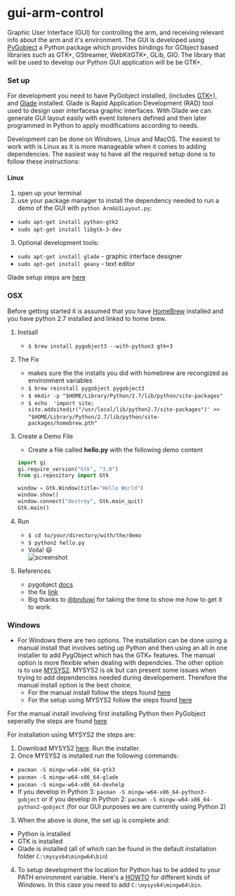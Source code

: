 # gui-arm-control
Graphic User Interface (GUI) for controlling the arm, and receiving relevant info about the arm and it's environment. The GUI is developed using [PyGobject](http://pygobject.readthedocs.io/en/latest/index.html) a Python package which provides bindings for GObject based libraries such as GTK+, GStreamer, WebKitGTK+, GLib, GIO. The library that will be used to develop our Python GUI application will be be GTK+.

### Set up
For development you need to have PyGobject installed, (includes [GTK+](https://www.gtk.org/download/windows.php)), and [Glade](https://glade.gnome.org/) installed.
Glade is Rapid Application Development (RAD) tool used to design user interfacesa graphic interfaces. With Glade we can generate GUI layout easily with event listeners defined and then later programmed in Python to apply modifications according to needs.

Development can be done on Windows, Linux and MacOS. The easiest to work with is Linux as it is more manageable when it comes to adding dependencies. The easiest way to have all the required setup done is to follow these instructions:

#### Linux
1. open up your terminal
2. use your package manager to install the dependency needed to run a demo of the GUI with `python ArmGUILayout.py`:
- `sudo apt-get install python-gtk2`
- `sudo apt-get install libgtk-3-dev`
3. Optional development tools:
- `sudo apt-get install glade` - graphic interface designer
- `sudo apt-get install geany` - text editor
    
Glade setup steps are [here](https://prognotes.net/2015/12/installing-gtk-3-and-glade-development-tools-in-linux/) 
        
### OSX
Before getting started it is assumed that you have [HomeBrew](https://brew.sh/) installed and you have python 2.7 installed and linked to home brew.

1. Instsall
    - `$ brew install pygobject3 --with-python3 gtk+3` 
2. The Fix
    - makes sure the the installs you did with homebrew are recongized as environment variables
    - `$ brew reinstall pygobject pygobject3`  
    - `$ mkdir -p "$HOME/Library/Python/2.7/lib/python/site-packages"`  
    - `$ echo  'import site; site.addsitedir("/usr/local/lib/python2.7/site-packages")' >>` `"$HOME/Library/Python/2.7/lib/python/site-packages/homebrew.pth"` 
3. Create a Demo File  
    - Create a file called **hello.py** with the following demo content
    ``` python
    import gi
    gi.require_version("Gtk", "3.0")
    from gi.repository import Gtk

    window = Gtk.Window(title="Hello World")
    window.show()
    window.connect("destroy", Gtk.main_quit)
    Gtk.main()
    ```
4. Run
    - `$ cd to/your/directory/with/the/demo`  
    - `$ python2 hello.py`  
    - Voila! 😃  
    ![screenshot](http://pygobject.readthedocs.io/en/latest/_images/start_macos.png)  

5. References  
    - pygobject [docs](http://pygobject.readthedocs.io/en/latest/getting_started.html)  
    - the fix [link](https://github.com/jeffreywildman/homebrew-virt-manager/issues/73)  
    -   Big thanks to [@bnduwi](https://github.com/bnduwi) for taking the time to show me how to get it to work.

### Windows
- For Windows there are two options. The installation can be done using a manual install that involves seting up Python and then using an all in one installer to add PygObject which has the GTK+ features. The manual option is more flexible when dealing with dependcies. The other option is to use [MYSYS2](http://www.msys2.org/). MYSYS2 is ok but can present some issues when trying to add dependencies needed during developement. Therefore the manual install option is the best choice.
    - For the manual install follow the steps found [here](https://docs.google.com/document/d/19XExylHDHJGtTslYtsATP1ufoPLrfBZetDk1i3PyEb4/edit)
    - For the setup using MYSYS2 follow the steps found [here](https://pygobject.readthedocs.io/en/latest/getting_started.html#windows-logo-windows)

For the manual install involving first installing Python then PyGobject seperatly the steps are found [here](https://docs.google.com/document/d/19XExylHDHJGtTslYtsATP1ufoPLrfBZetDk1i3PyEb4/edit)
 
For installation using MYSYS2 the steps are:
1. Download MYSYS2 [here](http://www.msys2.org/). Run the installer.
2. Once MYSYS2 is installed run the following commands:
- `pacman -S mingw-w64-x86_64-gtk3`
- `pacman -S mingw-w64-x86_64-glade`
- `pacman -S mingw-w64-x86_64-devhelp`
- If you develop in Python 3: `pacman -S mingw-w64-x86_64-python3-gobject`
    or if you develop in Python 2: `pacman -S mingw-w64-x86_64-python2-gobject` (for our GUI purposes we are currently using Python 2)
3. When the above is done, the set up is complete and:
- Python is installed
- GTK is installed
- Glade is installed
(all of which can be found in the default installation folder `C:\mysys64\mingw64\bin`)
4. To setup development the location for Python has to be added to your PATH environment variable.
Here's a [HOWTO](https://www.computerhope.com/issues/ch000549.htm) for different kinds of Windows.
In this case you need to add `C:\mysys64\mingw64\bin`.
